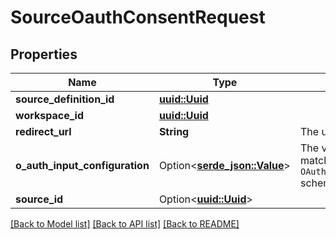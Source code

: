 # SourceOauthConsentRequest

## Properties

Name | Type | Description | Notes
------------ | ------------- | ------------- | -------------
**source_definition_id** | [**uuid::Uuid**](uuid::Uuid.md) |  | 
**workspace_id** | [**uuid::Uuid**](uuid::Uuid.md) |  | 
**redirect_url** | **String** | The url to redirect to after getting the user consent | 
**o_auth_input_configuration** | Option<[**serde_json::Value**](.md)> | The values required to configure OAuth flows. The schema for this must match the `OAuthConfigSpecification.oauthUserInputFromConnectorConfigSpecification` schema. | [optional]
**source_id** | Option<[**uuid::Uuid**](uuid::Uuid.md)> |  | [optional]

[[Back to Model list]](../README.md#documentation-for-models) [[Back to API list]](../README.md#documentation-for-api-endpoints) [[Back to README]](../README.md)


